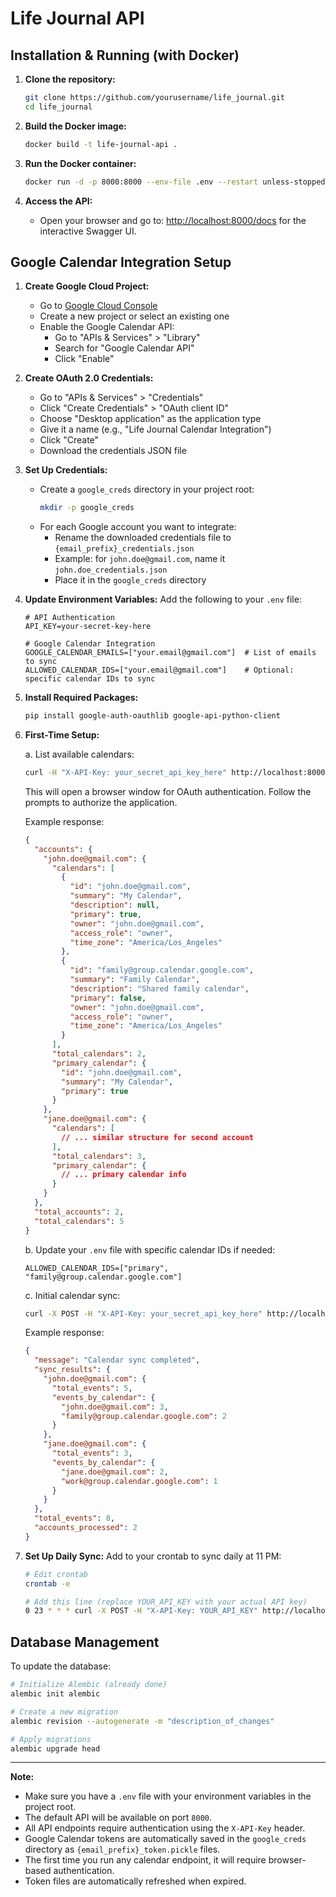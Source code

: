 # Life Journal API

## Installation & Running (with Docker)

1. **Clone the repository:**
   ```sh
   git clone https://github.com/yourusername/life_journal.git
   cd life_journal
   ```

2. **Build the Docker image:**
   ```sh
   docker build -t life-journal-api .
   ```

3. **Run the Docker container:**
   ```sh
   docker run -d -p 8000:8000 --env-file .env --restart unless-stopped --name journal life-journal-api
   ```

4. **Access the API:**
   - Open your browser and go to: [http://localhost:8000/docs](http://localhost:8000/docs) for the interactive Swagger UI.

## Google Calendar Integration Setup

1. **Create Google Cloud Project:**
   - Go to [Google Cloud Console](https://console.cloud.google.com/)
   - Create a new project or select an existing one
   - Enable the Google Calendar API:
     - Go to "APIs & Services" > "Library"
     - Search for "Google Calendar API"
     - Click "Enable"

2. **Create OAuth 2.0 Credentials:**
   - Go to "APIs & Services" > "Credentials"
   - Click "Create Credentials" > "OAuth client ID"
   - Choose "Desktop application" as the application type
   - Give it a name (e.g., "Life Journal Calendar Integration")
   - Click "Create"
   - Download the credentials JSON file

3. **Set Up Credentials:**
   - Create a `google_creds` directory in your project root:
     ```sh
     mkdir -p google_creds
     ```
   - For each Google account you want to integrate:
     - Rename the downloaded credentials file to `{email_prefix}_credentials.json`
     - Example: for `john.doe@gmail.com`, name it `john.doe_credentials.json`
     - Place it in the `google_creds` directory

4. **Update Environment Variables:**
   Add the following to your `.env` file:
   ```
   # API Authentication
   API_KEY=your-secret-key-here

   # Google Calendar Integration
   GOOGLE_CALENDAR_EMAILS=["your.email@gmail.com"]  # List of emails to sync
   ALLOWED_CALENDAR_IDS=["your.email@gmail.com"]    # Optional: specific calendar IDs to sync
   ```

5. **Install Required Packages:**
   ```sh
   pip install google-auth-oauthlib google-api-python-client
   ```

6. **First-Time Setup:**
   
   a. List available calendars:
   ```sh
   curl -H "X-API-Key: your_secret_api_key_here" http://localhost:8000/calendar/calendars
   ```
   This will open a browser window for OAuth authentication. Follow the prompts to authorize the application.

   Example response:
   ```json
   {
     "accounts": {
       "john.doe@gmail.com": {
         "calendars": [
           {
             "id": "john.doe@gmail.com",
             "summary": "My Calendar",
             "description": null,
             "primary": true,
             "owner": "john.doe@gmail.com",
             "access_role": "owner",
             "time_zone": "America/Los_Angeles"
           },
           {
             "id": "family@group.calendar.google.com",
             "summary": "Family Calendar",
             "description": "Shared family calendar",
             "primary": false,
             "owner": "john.doe@gmail.com",
             "access_role": "owner",
             "time_zone": "America/Los_Angeles"
           }
         ],
         "total_calendars": 2,
         "primary_calendar": {
           "id": "john.doe@gmail.com",
           "summary": "My Calendar",
           "primary": true
         }
       },
       "jane.doe@gmail.com": {
         "calendars": [
           // ... similar structure for second account
         ],
         "total_calendars": 3,
         "primary_calendar": {
           // ... primary calendar info
         }
       }
     },
     "total_accounts": 2,
     "total_calendars": 5
   }
   ```

   b. Update your `.env` file with specific calendar IDs if needed:
   ```
   ALLOWED_CALENDAR_IDS=["primary", "family@group.calendar.google.com"]
   ```

   c. Initial calendar sync:
   ```sh
   curl -X POST -H "X-API-Key: your_secret_api_key_here" http://localhost:8000/calendar/sync-today
   ```

   Example response:
   ```json
   {
     "message": "Calendar sync completed",
     "sync_results": {
       "john.doe@gmail.com": {
         "total_events": 5,
         "events_by_calendar": {
           "john.doe@gmail.com": 3,
           "family@group.calendar.google.com": 2
         }
       },
       "jane.doe@gmail.com": {
         "total_events": 3,
         "events_by_calendar": {
           "jane.doe@gmail.com": 2,
           "work@group.calendar.google.com": 1
         }
       }
     },
     "total_events": 8,
     "accounts_processed": 2
   }
   ```

7. **Set Up Daily Sync:**
   Add to your crontab to sync daily at 11 PM:
   ```sh
   # Edit crontab
   crontab -e
   
   # Add this line (replace YOUR_API_KEY with your actual API key)
   0 23 * * * curl -X POST -H "X-API-Key: YOUR_API_KEY" http://localhost:8000/calendar/sync-today
   ```

## Database Management

To update the database:

```sh
# Initialize Alembic (already done)
alembic init alembic

# Create a new migration
alembic revision --autogenerate -m "description_of_changes"

# Apply migrations
alembic upgrade head
```

---

**Note:**  
- Make sure you have a `.env` file with your environment variables in the project root.
- The default API will be available on port `8000`.
- All API endpoints require authentication using the `X-API-Key` header.
- Google Calendar tokens are automatically saved in the `google_creds` directory as `{email_prefix}_token.pickle` files.
- The first time you run any calendar endpoint, it will require browser-based authentication.
- Token files are automatically refreshed when expired.
